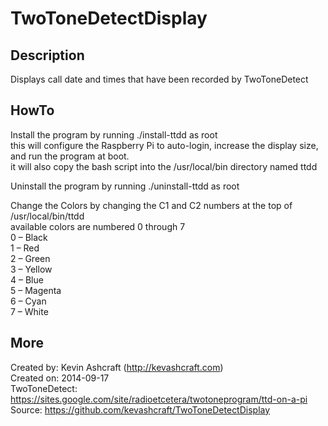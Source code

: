 TwoToneDetectDisplay
====================

Description
-----------
Displays call date and times that have been recorded by TwoToneDetect  

HowTo
-----
Install the program by running ./install-ttdd as root  
	this will configure the Raspberry Pi to auto-login, increase the display size, and run the program at boot.  
	it will also copy the bash script into the /usr/local/bin directory named ttdd  

Uninstall the program by running ./uninstall-ttdd as root

Change the Colors by changing the C1 and C2 numbers at the top of /usr/local/bin/ttdd  
	available colors are numbered 0 through 7  
	0 – Black  
	1 – Red  
	2 – Green  
	3 – Yellow  
	4 – Blue  
	5 – Magenta  
	6 – Cyan  
	7 – White  
   
More  
-------  
Created by: Kevin Ashcraft (http://kevashcraft.com)   
Created on: 2014-09-17  
TwoToneDetect: https://sites.google.com/site/radioetcetera/twotoneprogram/ttd-on-a-pi  
Source: https://github.com/kevashcraft/TwoToneDetectDisplay  
